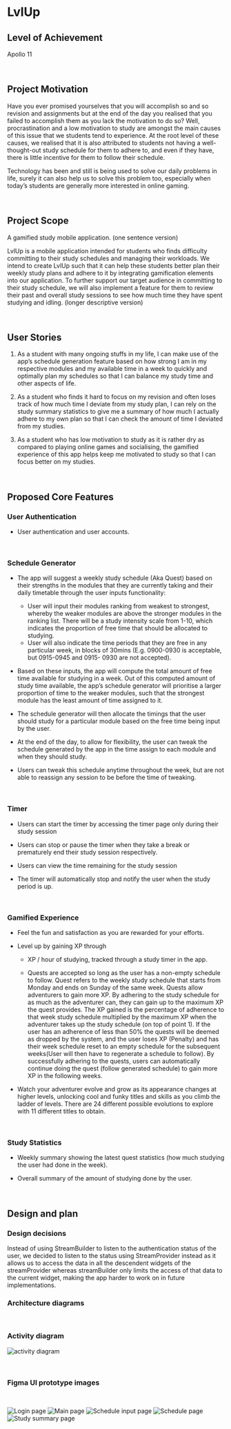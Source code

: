 # LvlUp
## Level of Achievement
Apollo 11


<br>

## Project Motivation
Have you ever promised yourselves that you will accomplish so and so revision and assignments but at the end of the day you realised that you failed to accomplish them as you lack the motivation to do so? Well, procrastination and a low motivation to study are amongst the main causes of this issue that we students tend to experience. At the root level of these causes, we realised that it is also attributed to students not having a well-thought-out study schedule for them to adhere to, and even if they have, there is little incentive for them to follow their schedule. 

Technology has been and still is being used to solve our daily problems in life, surely it can also help us to solve this problem too, especially when today’s students are generally more interested in online gaming.


<br>

## Project Scope
A gamified study mobile application. (one sentence version)

LvlUp is a mobile application intended for students who finds difficulty committing to their study schedules and managing their workloads. We intend to create LvlUp such that it can help these students better plan their weekly study plans and adhere to it by integrating gamification elements into our application. To further support our target audience in committing to their study schedule, we will also implement a feature for them to review their past and overall study sessions to see how much time they have spent studying and idling.
(longer descriptive version)


<br>

## User Stories
1. As a student with many ongoing stuffs in my life, I can make use of the app’s schedule generation feature based on how strong I am in my respective modules and my available time in a week to quickly and optimally plan my schedules so that I can balance my study time and other aspects of life.

2. As a student who finds it hard to focus on my revision and often loses track of how much time I deviate from my study plan, I can rely on the study summary statistics to give me a summary of how much I actually adhere to my own plan so that I can check the amount of time I deviated from my studies.

3. As a student who has low motivation to study as it is rather dry as compared to playing online games and socialising, the gamified experience of this app helps keep me motivated to study so that I can focus better on my studies.


<br>

## Proposed Core Features

### User Authentication
- User authentication and user accounts.

<br>

### Schedule Generator
-  The app will suggest a weekly study schedule (Aka Quest) based on their strengths in the modules that they are currently taking and their daily timetable through the user inputs functionality:
    * User will input their modules ranking from weakest to strongest, whereby the weaker modules are above the stronger modules in the ranking list. There will be a study intensity scale from 1-10, which indicates the proportion of free time that should be allocated to studying.
    * User will also indicate the time periods that they are free in any particular week, in blocks of 30mins (E.g. 0900-0930 is acceptable, but 0915-0945 and 0915- 0930 are not accepted).

-   Based on these inputs, the app will compute the total amount of free time available for studying in a week. Out of this computed amount of study time available, the app’s schedule generator will prioritise a larger proportion of time to the weaker modules, such that the strongest module has the least amount of time assigned to it.

- The schedule generator will then allocate the timings that the user should study for a particular module based on the free time being input by the user.

- At the end of the day, to allow for flexibility, the user can tweak the schedule generated by the app in the time assign to each module and when they should study.

- Users can tweak this schedule anytime throughout the week, but are not able to reassign any session to be before the time of tweaking. 

<br>

### Timer
- Users can start the timer by accessing the timer page only during their study session

- Users can stop or pause the timer when they take a break or prematurely end their study session respectively.

- Users can view the time remaining for the study session

- The timer will automatically stop and notify the user when the study period is up. 

<br>

### Gamified Experience
- Feel the fun and satisfaction as you are rewarded for your efforts.

- Level up by gaining XP through 
    * XP / hour of studying, tracked through a study timer in the app.

    * Quests are accepted so long as the user has a non-empty schedule to follow.  Quest refers to the weekly study schedule that starts from Monday and ends on Sunday of the same week. Quests allow adventurers to gain more XP. By adhering to the study schedule for as much as the adventurer can, they can gain up to the maximum XP the quest provides. The XP gained is the percentage of adherence to that week study schedule multiplied by the maximum XP when the adventurer takes up the study schedule (on top of point 1). If the user has an adherence of less than 50% the quests will be deemed as dropped by the system, and the user loses XP  (Penalty) and has their week schedule reset  to an empty schedule for the subsequent weeks(User will then have to regenerate a schedule to follow). By successfully adhering to the quests, users can automatically continue doing the quest (follow generated schedule) to gain more XP in the following weeks.

- Watch your adventurer evolve and grow as its appearance changes at higher levels, unlocking cool and funky titles and skills as you climb the ladder of levels. There are 24 different possible evolutions to explore with 11 different titles to obtain.

<br>

### Study Statistics
- Weekly summary showing the latest quest statistics (how much studying the user had done in the week).

- Overall summary of the amount of studying done by the user.  


<br>

## Design and plan

### Design decisions
Instead of using StreamBuilder to listen to the authentication status of the user, we decided to listen to the status using StreamProvider instead as it allows us to access the data in all the descendent widgets of the streamProvider whereas streamBuilder only limits the access of that data to the current widget, making the app harder to work on in future implementations.

### Architecture diagrams

<br>

### Activity diagram

![activity diagram](/screenshots/LvlUp%20Activity%20Diagram.png)

<br>

### Figma UI prototype images
<br>

![Login page](/screenshots/Login%20page.png)
![Main page](/screenshots/Main%20page.png)
![Schedule input page](/screenshots/Schedule%20input%20page.png)
![Schedule page](/screenshots/Schedule%20page.png)
![Study summary page](/screenshots/Study%20summary%20page.png)